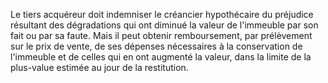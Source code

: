 Le tiers acquéreur doit indemniser le créancier hypothécaire du préjudice résultant des dégradations qui ont diminué la valeur de l'immeuble par son fait ou par sa faute. Mais il peut obtenir remboursement, par prélèvement sur le prix de vente, de ses dépenses nécessaires à la conservation de l'immeuble et de celles qui en ont augmenté la valeur, dans la limite de la plus-value estimée au jour de la restitution.
